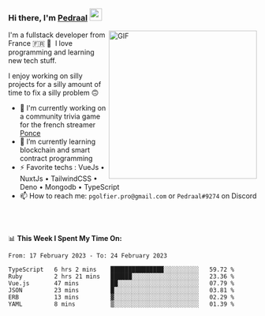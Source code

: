 ### Hi there, I'm <a href="https://pedraal.dev" target="_blank">Pedraal</a> <img src="https://media.giphy.com/media/hvRJCLFzcasrR4ia7z/giphy.gif" width="25px">
<img align="right" alt="GIF" src="https://pedraal.dev/avatar.png" width="300" height="300" />

I'm a fullstack developer from France 🇫🇷 🥖 &nbsp;I love programming and learning new
tech stuff.

I enjoy working on silly projects for a silly amount of time to fix a silly problem 🙃

- 🔭  I'm currently working on a community trivia game for the french streamer <a href="https://twitch.tv/ponce" target="_blank">Ponce</a>
- 🌱 I’m currently learning blockchain and smart contract programming
- ⚡ Favorite techs : VueJs &bull; NuxtJs &bull; TailwindCSS &bull; Deno &bull; Mongodb &bull; TypeScript
- 📫 How to reach me: `pgolfier.pro@gmail.com` or `Pedraal#9274` on Discord

<br>
<br>

📊 **This Week I Spent My Time On:**
<!--START_SECTION:waka-->

```text
From: 17 February 2023 - To: 24 February 2023

TypeScript   6 hrs 2 mins    ███████████████░░░░░░░░░░   59.72 %
Ruby         2 hrs 21 mins   ██████░░░░░░░░░░░░░░░░░░░   23.36 %
Vue.js       47 mins         ██░░░░░░░░░░░░░░░░░░░░░░░   07.79 %
JSON         23 mins         █░░░░░░░░░░░░░░░░░░░░░░░░   03.81 %
ERB          13 mins         ▓░░░░░░░░░░░░░░░░░░░░░░░░   02.29 %
YAML         8 mins          ▒░░░░░░░░░░░░░░░░░░░░░░░░   01.39 %
```

<!--END_SECTION:waka-->
